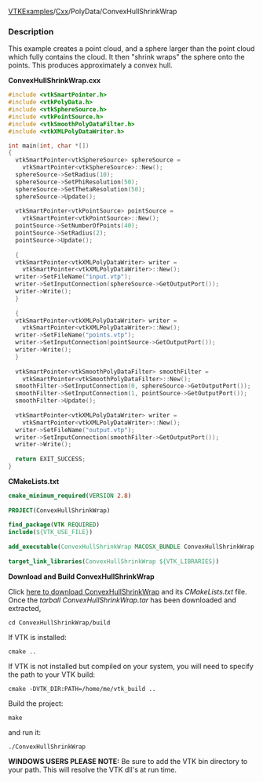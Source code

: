 [VTKExamples](/index/)/[Cxx](/Cxx)/PolyData/ConvexHullShrinkWrap

### Description
This example creates a point cloud, and a sphere larger than the point cloud which fully contains the cloud. It then "shrink wraps" the sphere onto the points. This produces approximately a convex hull.

**ConvexHullShrinkWrap.cxx**
```c++
#include <vtkSmartPointer.h>
#include <vtkPolyData.h>
#include <vtkSphereSource.h>
#include <vtkPointSource.h>
#include <vtkSmoothPolyDataFilter.h>
#include <vtkXMLPolyDataWriter.h>

int main(int, char *[])
{
  vtkSmartPointer<vtkSphereSource> sphereSource = 
    vtkSmartPointer<vtkSphereSource>::New();
  sphereSource->SetRadius(10);
  sphereSource->SetPhiResolution(50);
  sphereSource->SetThetaResolution(50);
  sphereSource->Update();
  
  vtkSmartPointer<vtkPointSource> pointSource = 
    vtkSmartPointer<vtkPointSource>::New();
  pointSource->SetNumberOfPoints(40);
  pointSource->SetRadius(2);
  pointSource->Update();
  
  {
  vtkSmartPointer<vtkXMLPolyDataWriter> writer = 
    vtkSmartPointer<vtkXMLPolyDataWriter>::New();
  writer->SetFileName("input.vtp");
  writer->SetInputConnection(sphereSource->GetOutputPort());
  writer->Write();
  }
  
  {
  vtkSmartPointer<vtkXMLPolyDataWriter> writer = 
    vtkSmartPointer<vtkXMLPolyDataWriter>::New();
  writer->SetFileName("points.vtp");
  writer->SetInputConnection(pointSource->GetOutputPort());
  writer->Write();
  }
    
  vtkSmartPointer<vtkSmoothPolyDataFilter> smoothFilter = 
    vtkSmartPointer<vtkSmoothPolyDataFilter>::New();
  smoothFilter->SetInputConnection(0, sphereSource->GetOutputPort());
  smoothFilter->SetInputConnection(1, pointSource->GetOutputPort());
  smoothFilter->Update();
  
  vtkSmartPointer<vtkXMLPolyDataWriter> writer = 
    vtkSmartPointer<vtkXMLPolyDataWriter>::New();
  writer->SetFileName("output.vtp");
  writer->SetInputConnection(smoothFilter->GetOutputPort());
  writer->Write();
  
  return EXIT_SUCCESS;
}
```
**CMakeLists.txt**
```cmake
cmake_minimum_required(VERSION 2.8)
 
PROJECT(ConvexHullShrinkWrap)
 
find_package(VTK REQUIRED)
include(${VTK_USE_FILE})
 
add_executable(ConvexHullShrinkWrap MACOSX_BUNDLE ConvexHullShrinkWrap.cxx)
 
target_link_libraries(ConvexHullShrinkWrap ${VTK_LIBRARIES})
```

**Download and Build ConvexHullShrinkWrap**

Click [here to download ConvexHullShrinkWrap](https://github.com/lorensen/VTKWikiExamplesTarballs/raw/master/ConvexHullShrinkWrap.tar) and its *CMakeLists.txt* file.
Once the *tarball ConvexHullShrinkWrap.tar* has been downloaded and extracted,
```
cd ConvexHullShrinkWrap/build 
```
If VTK is installed:
```
cmake ..
```
If VTK is not installed but compiled on your system, you will need to specify the path to your VTK build:
```
cmake -DVTK_DIR:PATH=/home/me/vtk_build ..
```
Build the project:
```
make
```
and run it:
```
./ConvexHullShrinkWrap
```
**WINDOWS USERS PLEASE NOTE:** Be sure to add the VTK bin directory to your path. This will resolve the VTK dll's at run time.

